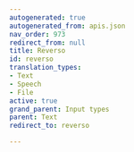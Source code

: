 ```yaml
---
autogenerated: true
autogenerated_from: apis.json
nav_order: 973
redirect_from: null
title: Reverso
id: reverso
translation_types:
- Text
- Speech
- File
active: true
grand_parent: Input types
parent: Text
redirect_to: reverso

---
```


